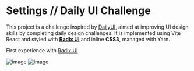 # Settings // Daily UI Challenge

This project is a challenge inspired by [DailyUI](https://www.dailyui.co/), aimed at improving UI design skills by completing daily design challenges. It is implemented using Vite React and styled with **[Radix UI](https://www.radix-ui.com/)** and inline **CSS3**, managed with Yarn.


First experience with [Radix UI](https://www.radix-ui.com/)

![image](https://github.com/ca-trindade/dailyUI/assets/88114751/3f21b176-ac7c-4347-8c73-b5a68d82208a)
![image](https://github.com/ca-trindade/dailyUI/assets/88114751/4df59ea3-f967-4109-9c9e-647c03daf39f)

